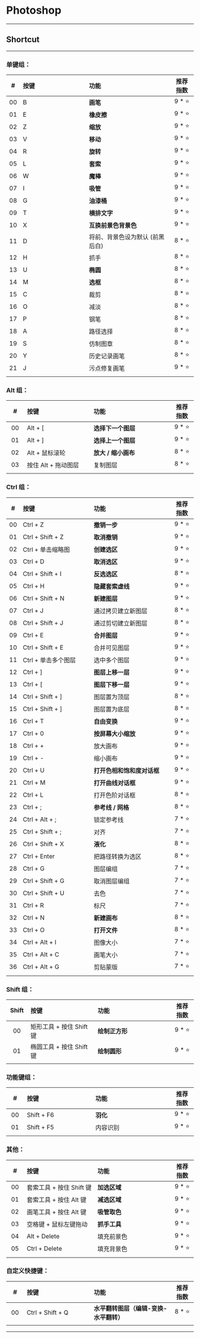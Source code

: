 # Photoshop

---

## Shortcut

---

### 单键组：

| # | 按键 | 功能 | 推荐指数 |
|:---:|:---|:---|:---:|
| 00 | B | **画笔** | 9 * ⭐ |
| 01 | E | **橡皮擦** | 9 * ⭐ |
| 02 | Z | **缩放** | 9 * ⭐ |
| 03 | V | **移动** | 9 * ⭐ |
| 04 | R | **旋转** | 9 * ⭐ |
| 05 | L | **套索** | 9 * ⭐ |
| 06 | W | **魔棒** | 9 * ⭐ |
| 07 | I | **吸管** | 9 * ⭐ |
| 08 | G | **油漆桶** | 9 * ⭐ |
| 09 | T | **横排文字** | 9 * ⭐ |
| 10 | X | **互换前景色背景色** | 9 * ⭐ |
| 11 | D | 将前、背景色设为默认 (前黑后白) | 8 * ⭐ |
| 12 | H | 抓手 | 8 * ⭐ |
| 13 | U | **椭圆** | 8 * ⭐ |
| 14 | M | **选框** | 8 * ⭐ |
| 15 | C | 裁剪 | 8 * ⭐ |
| 16 | O | 减淡 | 8 * ⭐ |
| 17 | P | 钢笔 | 8 * ⭐ |
| 18 | A | 路径选择 | 8 * ⭐ |
| 19 | S | 仿制图章 | 8 * ⭐ |
| 20 | Y | 历史记录画笔 | 8 * ⭐ |
| 21 | J | 污点修复画笔 | 9 * ⭐ |
|  |<img width=400px/>|<img width=500px/>|<img width=100px/>|

### Alt 组：

| # | 按键 | 功能 | 推荐指数 |
|:---:|:---|:---|:---:|
| 00 | Alt + [ | **选择下一个图层** | 9 * ⭐ |
| 01 | Alt + ] | **选择上一个图层** | 9 * ⭐ |
| 02 | Alt + 鼠标滚轮 | **放大 / 缩小画布** | 8 * ⭐ |
| 03 | 按住 Alt + 拖动图层 | 复制图层 | 8 * ⭐ |
|<img width=50px/>|<img width=400px/>|<img width=500px/>|<img width=100px/>|

### Ctrl 组：

| # | 按键 | 功能 | 推荐指数 |
|:---:|:---|:---|:---:|
| 00 | Ctrl + Z | **撤销一步** | 9 * ⭐ |
| 01 | Ctrl + Shift + Z | **取消撤销** | 9 * ⭐ |
| 02 | Ctrl + 单击缩略图 | **创建选区** | 9 * ⭐ |
| 03 | Ctrl + D | **取消选区** | 9 * ⭐ |
| 04 | Ctrl + Shift + I | **反选选区** | 8 * ⭐ |
| 05 | Ctrl + H | **隐藏套索虚线** | 9 * ⭐ |
| 06 | Ctrl + Shift + N | **新建图层** | 9 * ⭐ |
| 07 | Ctrl + J | 通过拷贝建立新图层 | 8 * ⭐ |
| 08 | Ctrl + Shift + J | 通过剪切建立新图层 | 8 * ⭐ |
| 09 | Ctrl + E | **合并图层** | 9 * ⭐ |
| 10 | Ctrl + Shift + E | 合并可见图层 | 9 * ⭐ |
| 11 | Ctrl + 单击多个图层 | 选中多个图层 | 9 * ⭐ |
| 12 | Ctrl + ] | **图层上移一层** | 9 * ⭐ |
| 13 | Ctrl + [ | **图层下移一层** | 9 * ⭐ |
| 14 | Ctrl + Shift + ] | 图层置为顶层 | 8 * ⭐ |
| 15 | Ctrl + Shift + ] | 图层置为底层 | 8 * ⭐ |
| 16 | Ctrl + T | **自由变换** | 9 * ⭐ |
| 17 | Ctrl + 0 | **按屏幕大小缩放** | 9 * ⭐ |
| 18 | Ctrl + + | 放大画布 | 9 * ⭐ |
| 19 | Ctrl + - | 缩小画布 | 9 * ⭐ | 
| 20 | Ctrl + U | **打开色相和饱和度对话框** | 9 * ⭐ |
| 21 | Ctrl + M | **打开曲线对话框** | 9 * ⭐ |
| 22 | Ctrl + L | 打开色阶对话框 | 8 * ⭐ |
| 23 | Ctrl + ; | **参考线 / 网格** | 8 * ⭐ |
| 24 | Ctrl + Alt + ; | 锁定参考线 | 7 * ⭐ |
| 25 | Ctrl + Shift + ; | 对齐 | 7 * ⭐ |
| 26 | Ctrl + Shift + X | **液化** | 8 * ⭐ |
| 27 | Ctrl + Enter | 把路径转换为选区 | 8 * ⭐ |
| 28 | Ctrl + G | 图层编组 | 7 * ⭐ |
| 29 | Ctrl + Shift + G | 取消图层编组 | 7 * ⭐ |
| 30 | Ctrl + Shift + U | 去色 | 7 * ⭐ |
| 31 | Ctrl + R | 标尺 | 7 * ⭐ |
| 32 | Ctrl + N | **新建画布** | 8 * ⭐ |
| 33 | Ctrl + O | **打开文件** | 8 * ⭐ |
| 34 | Ctrl + Alt + I | 图像大小 | 7 * ⭐ |
| 35 | Ctrl + Alt + C | 画笔大小 | 7 * ⭐ |
| 36 | Ctrl + Alt + G | 剪贴蒙版 | 7 * ⭐ |
| |<img width=400px/>|<img width=500px/>|<img width=100px/>|

### Shift 组：

| Shift | 按键 | 功能 | 推荐指数 |
|:---:|:---|:---|:---:|
| 00 | 矩形工具 + 按住 Shift 键 | **绘制正方形** | 9 * ⭐ |
| 01 | 椭圆工具 + 按住 Shift 键 | **绘制圆形** | 9 * ⭐ |
|<img width=50px/>|<img width=400px/>|<img width=500px/>|<img width=100px/>|

### 功能键组：

| # | 按键 | 功能 | 推荐指数 |
|:---:|:---|:---|:---:|
| 00 | Shift + F6 | **羽化** | 9 * ⭐ |
| 01 | Shift + F5 | 内容识别 | 9 * ⭐ |
|<img width=50px/>|<img width=400px/>|<img width=500px/>|<img width=100px/>|

### 其他：

| # | 按键 | 功能 | 推荐指数 |
|:---:|:---|:---|:---:|
| 00 | 套索工具 + 按住 Shift 键 | **加选区域** | 9 * ⭐ |
| 01 | 套索工具 + 按住 Alt 键 | **减选区域** | 9 * ⭐ |
| 02 | 画笔工具 + 按住 Alt 键 | **吸管取色** | 9 * ⭐ |
| 03 | 空格键 + 鼠标左键拖动 | **抓手工具** | 9 * ⭐ |
| 04 | Alt + Delete | 填充前景色 | 9 * ⭐ |
| 05 | Ctrl + Delete | 填充背景色 | 9 * ⭐ |
|<img width=50px/>|<img width=400px/>|<img width=500px/>|<img width=100px/>|

### 自定义快捷键：

| # | 按键 | 功能 | 推荐指数 |
|:---:|:---|:---|:---:|
| 00 | Ctrl + Shift + Q | **水平翻转图层（编辑-变换-水平翻转）** | 8 * ⭐ |
|<img width=50px/>|<img width=400px/>|<img width=500px/>|<img width=100px/>|

---





